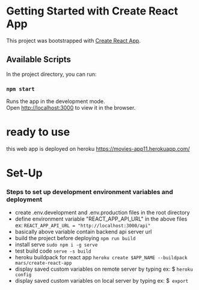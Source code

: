 # Getting Started with Create React App

This project was bootstrapped with [Create React App](https://github.com/facebook/create-react-app).

## Available Scripts

In the project directory, you can run:

### `npm start`

Runs the app in the development mode.\
Open [http://localhost:3000](http://localhost:3000) to view it in the browser.
# ready to use
this web app is deployed on heroku https://movies-app11.herokuapp.com/




# Set-Up
### Steps to set up development environment variables and deployment
- create .env.development and .env.production files in the root directory 
- define environment variable "REACT_APP_API_URL" in the above files ex: ```` REACT_APP_API_URL = "http://localhost:3000/api" ````
- basically above variable contain backend api server url 
- build the project before deploying ````npm run build````
- install serve ````sudo npm i -g serve````
- test build code ````serve -s build````
- heroku buildpack for react app ````heroku create $APP_NAME --buildpack mars/create-react-app````   
- display saved custom variables on remote server by typing ex: $ ````heroku config````
- display saved custom variables on local server by typing ex: $```` export````





